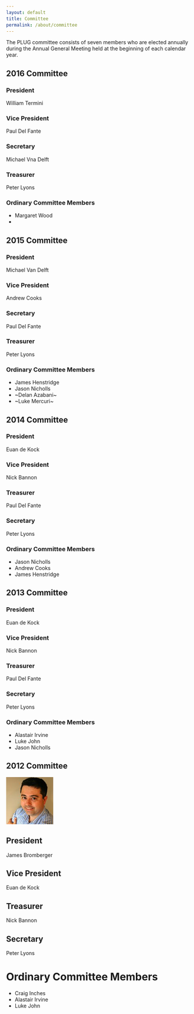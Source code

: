 ```yaml
---
layout: default
title: Committee
permalink: /about/committee
---
```


The PLUG committee consists of seven members who are elected annually during the Annual General Meeting held at the beginning of each calendar year.

## 2016 Committee

### President
William Termini

### Vice President
Paul Del Fante

### Secretary
Michael Vna Delft

### Treasurer
Peter Lyons

### Ordinary Committee Members
* Margaret Wood
*

## 2015 Committee

### President
Michael Van Delft

### Vice President
Andrew Cooks

### Secretary
Paul Del Fante

### Treasurer
Peter Lyons

### Ordinary Committee Members

* James Henstridge
* Jason Nicholls
* ~Delan Azabani~
* ~Luke Mercuri~

## 2014 Committee

### President
Euan de Kock

### Vice President
Nick Bannon

### Treasurer
Paul Del Fante

### Secretary
Peter Lyons

### Ordinary Committee Members
* Jason Nicholls
* Andrew Cooks
* James Henstridge

## 2013 Committee

### President
Euan de Kock

### Vice President
Nick Bannon

### Treasurer
Paul Del Fante

### Secretary
Peter Lyons

### Ordinary Committee Members

* Alastair Irvine
* Luke John
* Jason Nicholls

## 2012 Committee
![James Bromberger](/images/James_Bromberger.jpg)
## President
James Bromberger

## Vice President
Euan de Kock

## Treasurer
Nick Bannon
## Secretary
Peter Lyons

# Ordinary Committee Members
* Craig Inches
* Alastair Irvine
* Luke John
